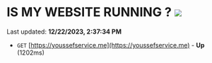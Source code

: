 # IS MY WEBSITE RUNNING ? [![](https://img.shields.io/static/v1?label=Sponsor&message=%E2%9D%A4&logo=GitHub&color=%23fe8e86)](https://github.com/sponsors/<username>)

Last updated: **12/22/2023, 2:37:34 PM**

- `GET` [https://youssefservice.me](https://youssefservice.me) - **Up** (1202ms)

